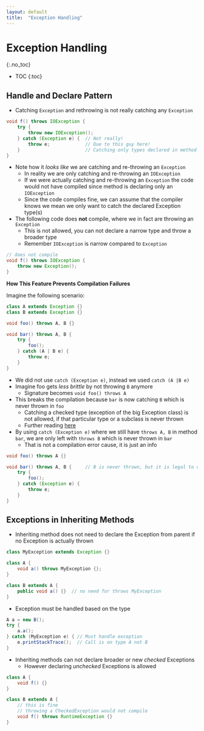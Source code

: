 ```yaml
---
layout: default
title:  "Exception Handling"
---
```


# Exception Handling
{:.no_toc}

* TOC
{:toc}


## Handle and Declare Pattern
- Catching `Exception` and rethrowing is not really catching any `Exception` 

```java
void f() throws IOException {
    try {
        throw new IOException();
    } catch (Exception e) {  // Not really!
        throw e;             // Due to this guy here!
    }                        // Catching only types declared in method signature
}
```

- Note how it _looks like_ we are catching and re-throwing an `Exception`
  - In reality we are only catching and re-throwing an `IOException`
  - If we were actually catching and re-throwing an `Exception` the code would not have compiled since method is declaring only an `IOException`
  - Since the code compiles fine, we can assume that the compiler knows we mean we only want to catch the declared Exception type(s)  
- The following code does __not__ compile, where we in fact are throwing an `Exception`
  - This is not allowed, you can not declare a narrow type and throw a broader type
  - Remember `IOException` is narrow compared to `Exception`

```java
// does not compile
void f() throws IOException {
    throw new Exception();
}
```

__How This Feature Prevents Compilation Failures__

Imagine the following scenario:

```java
class A extends Exception {}
class B extends Exception {}

void foo() throws A, B {}

void bar() throws A, B {
    try {
        foo();
    } catch (A | B e) {
        throw e;
    }
}
``` 

- We did not use `catch (Exception e)`, instead we used `catch (A |B e)`
- Imagine foo gets _less brittle_ by not throwing `B` anymore
  - Signature becomes `void foo() throws A`
- This breaks the compilation because `bar` is now catching `B` which is never thrown in `foo`
  - Catching a checked type (exception of the big Exception class) is not allowed, if that particular type or a subclass is never thrown
  - Further reading [here]()
- By using `catch (Exception e)` where we still have `throws A, B` in method `bar`, we are only left with `throws B` which is never thrown in `bar`
  - That is not a compilation error cause, it is just an info

```java
void foo() throws A {}

void bar() throws A, B {     // B is never thrown, but it is legal to declare
    try {
        foo();
    } catch (Exception e) {
        throw e;
    }
}
```

## Exceptions in Inheriting Methods
- Inheriting method does not need to declare the Exception from parent if no Exception is actually thrown

```java
class MyException extends Exception {}

class A {
    void a() throws MyException {};
}

class B extends A {
    public void a() {}  // no need for throws MyException
}
```

- Exception must be handled based on the type

```java
A a = new B();
try {
    a.a();
} catch (MyException e) { // Must handle exception
    e.printStackTrace();  // Call is on type A not B
}
```

- Inheriting methods can not declare broader or new _checked_ Exceptions
  - However declaring _unchecked_ Exceptions is allowed

```java
class A {
    void f() {}
}

class B extends A {
    // this is fine
    // throwing a CheckedException would not compile
    void f() throws RuntimeException {}  
}
```  
